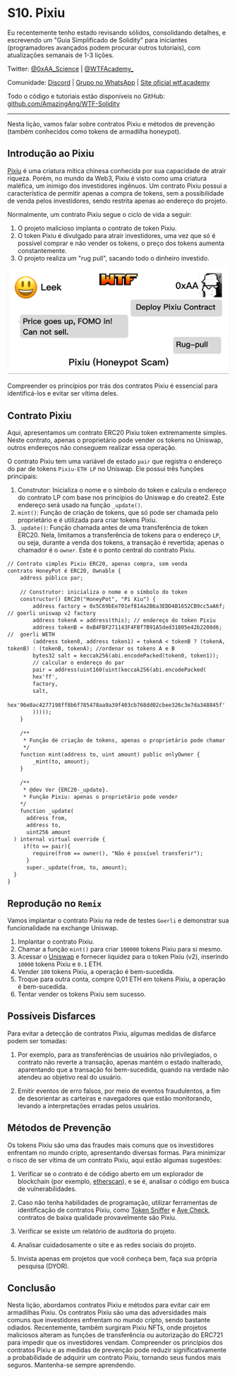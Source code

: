 # S10. Pixiu

Eu recentemente tenho estado revisando sólidos, consolidando detalhes, e escrevendo um "Guia Simplificado de Solidity" para iniciantes (programadores avançados podem procurar outros tutoriais), com atualizações semanais de 1-3 lições.

Twitter: [@0xAA_Science](https://twitter.com/0xAA_Science) | [@WTFAcademy_](https://twitter.com/WTFAcademy_)

Comunidade: [Discord](https://discord.gg/5akcruXrsk) | [Grupo no WhatsApp](https://docs.google.com/forms/d/e/1FAIpQLSe4KGT8Sh6sJ7hedQRuIYirOoZK_85miz3dw7vA1-YjodgJ-A/viewform?usp=sf_link) | [Site oficial wtf.academy](https://wtf.academy)

Todo o código e tutoriais estão disponíveis no GitHub: [github.com/AmazingAng/WTF-Solidity](https://github.com/AmazingAng/WTF-Solidity)

---

Nesta lição, vamos falar sobre contratos Pixiu e métodos de prevenção (também conhecidos como tokens de armadilha honeypot).

## Introdução ao Pixiu

[Pixiu](https://en.wikipedia.org/wiki/Pixiu) é uma criatura mítica chinesa conhecida por sua capacidade de atrair riqueza. Porém, no mundo da Web3, Pixiu é visto como uma criatura maléfica, um inimigo dos investidores ingênuos. Um contrato Pixiu possui a característica de permitir apenas a compra de tokens, sem a possibilidade de venda pelos investidores, sendo restrita apenas ao endereço do projeto.

Normalmente, um contrato Pixiu segue o ciclo de vida a seguir:

1. O projeto malicioso implanta o contrato de token Pixiu.
2. O token Pixiu é divulgado para atrair investidores, uma vez que só é possível comprar e não vender os tokens, o preço dos tokens aumenta constantemente.
3. O projeto realiza um "rug pull", sacando todo o dinheiro investido.

![](./img/S10-1.png)

Compreender os princípios por trás dos contratos Pixiu é essencial para identificá-los e evitar ser vítima deles.

## Contrato Pixiu

Aqui, apresentamos um contrato ERC20 Pixiu token extremamente simples. Neste contrato, apenas o proprietário pode vender os tokens no Uniswap, outros endereços não conseguem realizar essa operação.

O contrato Pixiu tem uma variável de estado `pair` que registra o endereço do par de tokens `Pixiu-ETH LP` no Uniswap. Ele possui três funções principais:

1. Construtor: Inicializa o nome e o símbolo do token e calcula o endereço do contrato LP com base nos princípios do Uniswap e do create2. Este endereço será usado na função `_update()`.
2. `mint()`: Função de criação de tokens, que só pode ser chamada pelo proprietário e é utilizada para criar tokens Pixiu.
3. `_update()`: Função chamada antes de uma transferência de token ERC20. Nela, limitamos a transferência de tokens para o endereço `LP`, ou seja, durante a venda dos tokens, a transação é revertida; apenas o chamador é o `owner`. Este é o ponto central do contrato Pixiu.

```solidity
// Contrato simples Pixiu ERC20, apenas compra, sem venda
contrato HoneyPot é ERC20, Ownable {
    address público par;

    // Construtor: inicializa o nome e o símbolo do token
    constructor() ERC20("HoneyPot", "Pi Xiu") {
        address factory = 0x5C69bEe701ef814a2B6a3EDD4B1652CB9cc5aA6f; // goerli uniswap v2 factory
        address tokenA = address(this); // endereço do token Pixiu
        address tokenB = 0xB4FBF271143F4FBf7B91A5ded31805e42b2208d6; //  goerli WETH
        (address token0, address token1) = tokenA < tokenB ? (tokenA, tokenB) : (tokenB, tokenA); //ordenar os tokens A e B
        bytes32 salt = keccak256(abi.encodePacked(token0, token1));
        // calcular o endereço do par
        pair = address(uint160(uint(keccak256(abi.encodePacked(
        hex'ff',
        factory,
        salt,
        hex'96e8ac4277198ff8b6f785478aa9a39f403cb768dd02cbee326c3e7da348845f'
        )))));
    }
    
    /**
     * Função de criação de tokens, apenas o proprietário pode chamar
     */
    function mint(address to, uint amount) public onlyOwner {
        _mint(to, amount);
    }

    /**
     * @dev Ver {ERC20-_update}.
     * Função Pixiu: apenas o proprietário pode vender
    */
    function _update(
      address from,
      address to,
      uint256 amount
  ) internal virtual override {
     if(to == pair){
        require(from == owner(), "Não é possível transferir");
      }
      super._update(from, to, amount);
  }
}
```

## Reprodução no `Remix`

Vamos implantar o contrato Pixiu na rede de testes `Goerli` e demonstrar sua funcionalidade na exchange Uniswap.

1. Implantar o contrato Pixiu.
2. Chamar a função `mint()` para criar `100000` tokens Pixiu para si mesmo.
3. Acessar o [Uniswap](https://app.uniswap.org/#/add/v2/ETH) e fornecer liquidez para o token Pixiu (v2), inserindo `10000` tokens Pixiu e `0.1` ETH.
4. Vender `100` tokens Pixiu, a operação é bem-sucedida.
5. Troque para outra conta, compre 0,01 ETH em tokens Pixiu, a operação é bem-sucedida.
6. Tentar vender os tokens Pixiu sem sucesso.

## Possíveis Disfarces

Para evitar a detecção de contratos Pixiu, algumas medidas de disfarce podem ser tomadas:

1. Por exemplo, para as transferências de usuários não privilegiados, o contrato não reverte a transação, apenas mantém o estado inalterado, aparentando que a transação foi bem-sucedida, quando na verdade não atendeu ao objetivo real do usuário.

2. Emitir eventos de erro falsos, por meio de eventos fraudulentos, a fim de desorientar as carteiras e navegadores que estão monitorando, levando a interpretações erradas pelos usuários.

## Métodos de Prevenção

Os tokens Pixiu são uma das fraudes mais comuns que os investidores enfrentam no mundo cripto, apresentando diversas formas. Para minimizar o risco de ser vítima de um contrato Pixiu, aqui estão algumas sugestões:

1. Verificar se o contrato é de código aberto em um explorador de blockchain (por exemplo, [etherscan](https://etherscan.io/)), e se é, analisar o código em busca de vulnerabilidades.

2. Caso não tenha habilidades de programação, utilizar ferramentas de identificação de contratos Pixiu, como [Token Sniffer](https://tokensniffer.com/) e [Ave Check](https://ave.ai/check), contratos de baixa qualidade provavelmente são Pixiu.

3. Verificar se existe um relatório de auditoria do projeto.

4. Analisar cuidadosamente o site e as redes sociais do projeto.

5. Invista apenas em projetos que você conheça bem, faça sua própria pesquisa (DYOR).

## Conclusão

Nesta lição, abordamos contratos Pixiu e métodos para evitar cair em armadilhas Pixiu. Os contratos Pixiu são uma das adversidades mais comuns que investidores enfrentam no mundo cripto, sendo bastante odiados. Recentemente, também surgiram Pixiu NFTs, onde projetos maliciosos alteram as funções de transferência ou autorização do ERC721 para impedir que os investidores vendam. Compreender os princípios dos contratos Pixiu e as medidas de prevenção pode reduzir significativamente a probabilidade de adquirir um contrato Pixiu, tornando seus fundos mais seguros. Mantenha-se sempre aprendendo.

<!-- This file was translated using AI by repo_ai_translate. For more information, visit https://github.com/marcelojsilva/repo_ai_translate -->